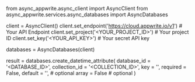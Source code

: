 from async_appwrite.async_client import AsyncClient
from async_appwrite.services.async_databases import AsyncDatabases


client = AsyncClient()
client.set_endpoint('https://cloud.appwrite.io/v1') # Your API Endpoint
client.set_project('<YOUR_PROJECT_ID>') # Your project ID
client.set_key('<YOUR_API_KEY>') # Your secret API key

databases = AsyncDatabases(client)

result = databases.create_datetime_attribute(
    database_id = '<DATABASE_ID>',
    collection_id = '<COLLECTION_ID>',
    key = '',
    required = False,
    default = '', # optional
    array = False # optional
)
